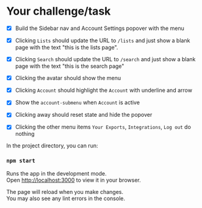 # Your challenge/task

- [x] Build the Sidebar nav and Account Settings popover with the menu
- [x] Clicking `Lists` should update the URL to `/lists` and just show a blank page with the text "this is the lists page".
- [x] Clicking `Search` should update the URL to `/search` and just show a blank page with the text "this is the search page"
- [x] Clicking the avatar should show the menu
- [x] Clicking `Account` should highlight the `Account` with underline and arrow
- [x] Show the `account-submenu` when `Account` is active
- [x] Clicking away should reset state and hide the popover
- [x] Clicking the other menu items `Your Exports`, `Integrations`, `Log out` do nothing



In the project directory, you can run:

### `npm start`

Runs the app in the development mode.\
Open [http://localhost:3000](http://localhost:3000) to view it in your browser.

The page will reload when you make changes.\
You may also see any lint errors in the console.
